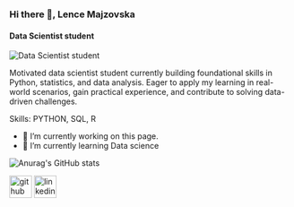 ### Hi there 👋, Lence  Majzovska
#### Data Scientist student
![Data Scientist student](https://images.unsplash.com/photo-1660616246653-e2c57d1077b9?ixlib=rb-4.0.3&q=85&fm=jpg&crop=entropy&cs=srgb&dl=zach-graves-wtpTL_SzmhM-unsplash.jpg)

Motivated data scientist student currently building foundational skills in Python, statistics, and data analysis. Eager to apply my learning in real-world scenarios, gain practical experience, and contribute to solving data-driven challenges.

Skills: PYTHON, SQL, R

- 🔭 I’m currently working on this page. 
- 🌱 I’m currently learning Data science 

![Anurag's GitHub stats](https://github-readme-stats.vercel.app/api?username=lencemajzovska&show_icons=true&theme=transparent)

[<img src='https://cdn.jsdelivr.net/npm/simple-icons@3.0.1/icons/github.svg' alt='github' height='40'>](https://github.com/LenMaj)  [<img src='https://cdn.jsdelivr.net/npm/simple-icons@3.0.1/icons/linkedin.svg' alt='linkedin' height='40'>](https://www.linkedin.com/in/www.linkedin.com/in/lence-majzovska-9837702a7/)  








